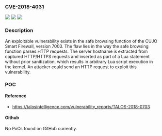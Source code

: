 ### [CVE-2018-4031](https://cve.mitre.org/cgi-bin/cvename.cgi?name=CVE-2018-4031)
![](https://img.shields.io/static/v1?label=Product&message=CUJO&color=blue)
![](https://img.shields.io/static/v1?label=Version&message=CUJO%20Smart%20Firewall%20-%20Firmware%20version%207003%20&color=brightgreen)
![](https://img.shields.io/static/v1?label=Vulnerability&message=Improper%20control%20of%20generation%20of%20code&color=brightgreen)

### Description

An exploitable vulnerability exists in the safe browsing function of the CUJO Smart Firewall, version 7003. The flaw lies in the way the safe browsing function parses HTTP requests. The server hostname is extracted from captured HTTP/HTTPS requests and inserted as part of a Lua statement without prior sanitization, which results in arbitrary Lua script execution in the kernel. An attacker could send an HTTP request to exploit this vulnerability.

### POC

#### Reference
- https://talosintelligence.com/vulnerability_reports/TALOS-2018-0703

#### Github
No PoCs found on GitHub currently.

